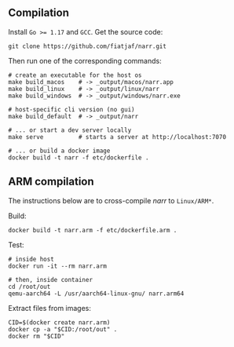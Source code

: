 ## Compilation

Install `Go >= 1.17` and `GCC`. Get the source code:

    git clone https://github.com/fiatjaf/narr.git

Then run one of the corresponding commands:

    # create an executable for the host os
    make build_macos    # -> _output/macos/narr.app
    make build_linux    # -> _output/linux/narr
    make build_windows  # -> _output/windows/narr.exe

    # host-specific cli version (no gui)
    make build_default  # -> _output/narr

    # ... or start a dev server locally
    make serve          # starts a server at http://localhost:7070

    # ... or build a docker image
    docker build -t narr -f etc/dockerfile .

## ARM compilation

The instructions below are to cross-compile *narr* to `Linux/ARM*`.

Build:

    docker build -t narr.arm -f etc/dockerfile.arm .

Test:

    # inside host
    docker run -it --rm narr.arm

    # then, inside container
    cd /root/out
    qemu-aarch64 -L /usr/aarch64-linux-gnu/ narr.arm64

Extract files from images:

    CID=$(docker create narr.arm)
    docker cp -a "$CID:/root/out" .
    docker rm "$CID"
